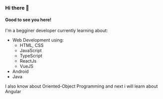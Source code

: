 ### Hi there 👋
#### Good to see you here!

<!--
**thisd92/thisd92** is a ✨ _special_ ✨ repository because its `README.md` (this file) appears on your GitHub profile.

Here are some ideas to get you started:

- 🔭 I’m currently working on ...
- 🌱 I’m currently learning ...
- 👯 I’m looking to collaborate on ...
- 🤔 I’m looking for help with ...
- 💬 Ask me about ...
- 📫 How to reach me: ...
- 😄 Pronouns: ...
- ⚡ Fun fact: ...
-->

I'm a begginer developer currently learning about:
- Web Development using:
  - HTML, CSS 
  - JavaScript
  - TypeScript
  - ReactJs
  - VueJS
- Android
- Java

I also know about Oriented-Object Programming and next i will learn about Angular
